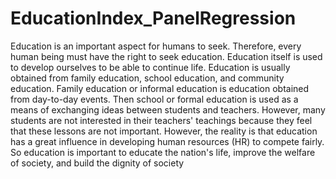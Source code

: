 # EducationIndex_PanelRegression

Education is an important aspect for humans to seek. Therefore, every human being must have the right to seek education. Education itself is used to develop ourselves to be able to continue life. Education is usually obtained from family education, school education, and community education. Family education or informal education is education obtained from day-to-day events. Then school or formal education is used as a means of exchanging ideas between students and teachers. However, many students are not interested in their teachers' teachings because they feel that these lessons are not important. However, the reality is that education has a great influence in developing human resources (HR) to compete fairly. So education is important to educate the nation's life, improve the welfare of society, and build the dignity of society 
